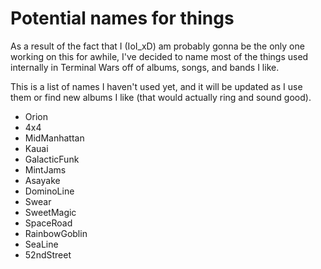 # Potential names for things

As a result of the fact that I (IoI_xD) am probably gonna be the only one working on this for awhile, I've decided to name most of the things used internally in Terminal Wars off of albums, songs, and bands I like.

This is a list of names I haven't used yet, and it will be updated as I use them or find new albums I like (that would actually ring and sound good).

* Orion
* 4x4
* MidManhattan
* Kauai
* GalacticFunk
* MintJams
* Asayake
* DominoLine
* Swear
* SweetMagic
* SpaceRoad
* RainbowGoblin
* SeaLine
* 52ndStreet